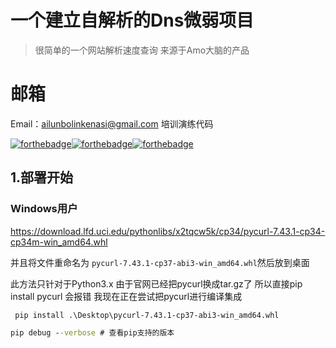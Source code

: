 # 一个建立自解析的Dns微弱项目

> 很简单的一个网站解析速度查询
> 来源于Amo大脑的产品  

# 邮箱

Email：ailunbolinkenasi@gmail.com
培训演练代码

[![forthebadge](https://forthebadge.com/images/badges/built-with-love.svg)](https://forthebadge.com)[![forthebadge](https://forthebadge.com/images/badges/uses-git.svg)](https://forthebadge.com)[![forthebadge](https://forthebadge.com/images/badges/made-with-python.svg)](https://forthebadge.com)

## 1.部署开始

### Windows用户

https://download.lfd.uci.edu/pythonlibs/x2tqcw5k/cp34/pycurl-7.43.1-cp34-cp34m-win_amd64.whl

并且将文件重命名为 `pycurl-7.43.1-cp37-abi3-win_amd64.whl`然后放到桌面

此方法只针对于Python3.x 由于官网已经把pycurl换成tar.gz了
所以直接pip install pycurl 会报错
我现在正在尝试把pycurl进行编译集成

```cmd
 pip install .\Desktop\pycurl-7.43.1-cp37-abi3-win_amd64.whl 
```

```cmd
pip debug --verbose # 查看pip支持的版本
```
